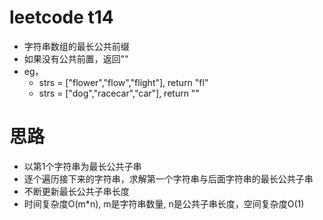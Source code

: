 # leetcode t14
- 字符串数组的最长公共前缀
- 如果没有公共前置，返回""
- eg， 
    - strs = ["flower","flow","flight"], return "fl"
    - strs = ["dog","racecar","car"], return ""
        
# 思路
- 以第1个字符串为最长公共子串
- 逐个遍历接下来的字符串，求解第一个字符串与后面字符串的最长公共子串
- 不断更新最长公共子串长度
- 时间复杂度O(m*n), m是字符串数量, n是公共子串长度，空间复杂度O(1)
